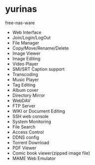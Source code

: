 # yurinas
free-nas-ware

- Web Interface
 - Join/Login/LogOut
 - File Manager
  - Copy/Move/Rename/Delete
 - Image Viewer
  - Image Editing
 - Video Player
  - SMI/SRT Caption support
  - Transcoding
 - Music Player
  - Tag Editing
  - Album cover
 - Directory Mirror
 - WebDAV
 - FTP Server
 - WIKI or Document Editing
 - SSH web console
 - System Monitoring
 - File Search
 - Access Control
 - DDNS config
 - Torrent Download
 - PDF Viewer
 - Comic book viewer(zipped image file)
 - MAME Web Emulator
